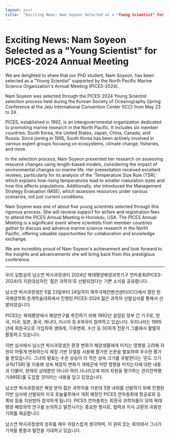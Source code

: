 ```yaml
---
layout: post
title:  "Exciting News: Nam Soyeon Selected as a "Young Scientist" for PICES-2024 Annual Meeting (2024.08.01 update)"
---
```


# Exciting News: Nam Soyeon Selected as a "Young Scientist" for PICES-2024 Annual Meeting


We are delighted to share that our PhD student, Nam Soyeon, has been selected as a "Young Scientist" supported by the North Pacific Marine Science Organization's Annual Meeting (PICES-2024).

Nam Soyeon was selected through the PICES-2024 Young Scientist selection process held during the Korean Society of Oceanography Spring Conference at the Jeju International Convention Center (ICC) from May 23 to 24.

PICES, established in 1992, is an intergovernmental organization dedicated to promoting marine research in the North Pacific. It includes six member countries: South Korea, the United States, Japan, China, Canada, and Russia. Since joining in 1995, South Korea has been actively involved in various expert groups focusing on ecosystems, climate change, fisheries, and more.

In the selection process, Nam Soyeon presented her research on assessing resource changes using length-based models, considering the impact of environmental changes on marine life. Her presentation received excellent reviews, particularly for its analysis of the 'Temperature Size Rule (TSR),' which explains how rising temperatures lead to smaller maturation sizes and how this affects populations. Additionally, she introduced the Management Strategy Evaluation (MSE), which assesses resources under various scenarios, not just current conditions.

Nam Soyeon was one of about five young scientists selected through this rigorous process. She will receive support for airfare and registration fees to attend the PICES Annual Meeting in Honolulu, USA. The PICES Annual Meeting is a significant event where scientists from member countries gather to discuss and advance marine science research in the North Pacific, offering valuable opportunities for collaboration and knowledge exchange.

We are incredibly proud of Nam Soyeon's achievement and look forward to the insights and advancements she will bring back from this prestigious conference.

---

우리 실험실의 남소연 박사과정생이 2024년 북태평양해양과학기구 연차총회(PICES-2024)의 지원대상자인 ‘젊은 과학자’로 선발되었다는 기쁜 소식을 공유합니다.

남소연 박사과정생은 5월 23일부터 24일까지 제주국제컨벤션센터(ICC)에서 열린 한국해양학회 춘계학술대회에서 진행된 PICES-2024 젊은 과학자 선발심사를 통해서 선발되었습니다.

PICES는 북태평양에서 해양연구를 촉진하기 위해 1992년 설립된 정부 간 기구로, 한국, 미국, 일본, 중국, 캐나다, 러시아 등 6개국이 참여하고 있습니다. 우리나라는 1995년에 회원국으로 가입하여 생태계, 기후변화, 수산 등 30여개 전문가 그룹에서 활발히 활동하고 있습니다.

이번 심사에서 남소연 박사과정생은 환경 변화가 해양생물에게 미치는 영향을 고려해 자원이 어떻게 변화하는지 체장 기반 모델을 사용해 평가한 논문을 발표하여 우수한 평가를 받았습니다. 그녀의 발표는 수온 상승이 더 작은 성숙 크기를 유발한다는 ‘온도 크기 규칙(TSR)’을 이용해 성숙 체장의 변화가 개체군에 어떤 영향을 미치는지에 대한 내용과 더불어, 현재의 상태뿐만 아니라 여러 시나리오에 따라 자원을 평가하는 관리전략평가(MSE)를 도입할 것이라는 내용을 담고 있었습니다.

남소연 박사과정생은 해양 분야 젊은 과학자들 가운데 5명 내외를 선발하기 위해 진행된 이번 심사에 선발되어 미국 호놀룰루에서 개최 예정인 PICES 연차총회에 항공료와 등록비 등을 지원받아 참석하게 됩니다. PICES 연차총회는 회원국 과학자들이 모여 북태평양 해양과학 연구를 논의하고 발전시키는 중요한 행사로, 협력과 지식 교환의 귀중한 기회를 제공합니다.

남소연 박사과정생의 성취를 매우 자랑스럽게 생각하며, 이 권위 있는 회의에서 그녀가 가져올 통찰과 발전을 기대하고 있습니다.

